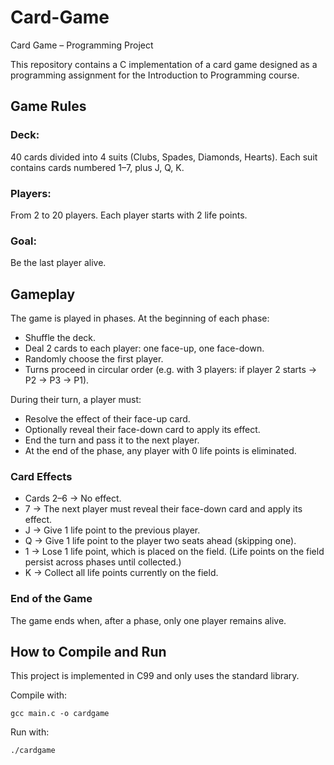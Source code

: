# Card-Game
Card Game – Programming Project

This repository contains a C implementation of a card game designed as a programming assignment for the Introduction to Programming course.

## Game Rules

### Deck:

40 cards divided into 4 suits (Clubs, Spades, Diamonds, Hearts).
Each suit contains cards numbered 1–7, plus J, Q, K.

### Players:

From 2 to 20 players.
Each player starts with 2 life points.

### Goal:
Be the last player alive.

## Gameplay
The game is played in phases. At the beginning of each phase:

- Shuffle the deck.
- Deal 2 cards to each player: one face-up, one face-down.
- Randomly choose the first player.
- Turns proceed in circular order (e.g. with 3 players: if player 2 starts → P2 → P3 → P1).

During their turn, a player must:

- Resolve the effect of their face-up card.
- Optionally reveal their face-down card to apply its effect.
- End the turn and pass it to the next player.
- At the end of the phase, any player with 0 life points is eliminated.

### Card Effects

- Cards 2–6 → No effect.
- 7 → The next player must reveal their face-down card and apply its effect.
- J → Give 1 life point to the previous player.
- Q → Give 1 life point to the player two seats ahead (skipping one).
- 1 → Lose 1 life point, which is placed on the field. (Life points on the field persist across phases until collected.)
- K → Collect all life points currently on the field.

### End of the Game
The game ends when, after a phase, only one player remains alive.

## How to Compile and Run
This project is implemented in C99 and only uses the standard library.

Compile with:
```
gcc main.c -o cardgame
```

Run with:
```
./cardgame
```
